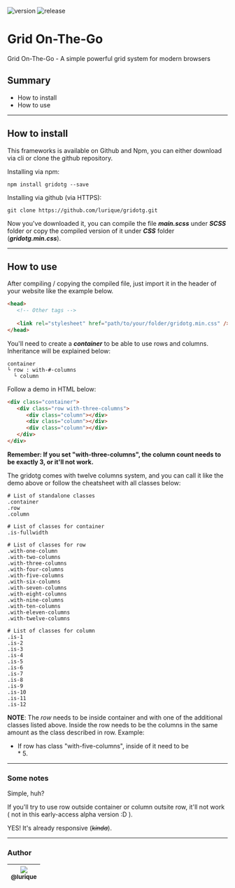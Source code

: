 ![version](https://img.shields.io/badge/version-v0.1.0-blue.svg)
![release](https://img.shields.io/badge/release-alpha-yellowgreen.svg)

# Grid On-The-Go
Grid On-The-Go - A simple powerful grid system for modern browsers

## Summary
* How to install
* How to use

---

## How to install
This frameworks is available on Github and Npm, you can either download via cli or clone the github repository.

Installing via npm:
```
npm install gridotg --save
```
Installing via github (via HTTPS):
```
git clone https://github.com/lurique/gridotg.git
```

Now you've downloaded it, you can compile the file ***main.scss*** under ***SCSS*** folder or copy the compiled version of it under ***CSS*** folder (***gridotg.min.css***).

---

## How to use
After compiling / copying the compiled file, just import it in the header of your website like the example below.
```html
<head>
   <!-- Other tags -->
   
   <link rel="stylesheet" href="path/to/your/folder/gridotg.min.css" />
</head>
```

You'll need to create a ***container*** to be able to use rows and columns.
Inheritance will be explained below:
```
container
└ row : with-#-columns
  └ column
```
Follow a demo in HTML below:
```HTML
<div class="container">
   <div class="row with-three-columns">
      <div class="column"></div>
      <div class="column"></div>
      <div class="column"></div>
   </div>
</div>
```
**Remember: If you set "with-three-columns", the column count needs to be exactly 3, or it'll not work.**

The gridotg comes with twelve columns system, and you can call it like the demo above or follow the cheatsheet with all classes below:
```
# List of standalone classes
.container
.row
.column

# List of classes for container
.is-fullwidth

# List of classes for row
.with-one-column
.with-two-columns
.with-three-columns
.with-four-columns
.with-five-columns
.with-six-columns
.with-seven-columns
.with-eight-columns
.with-nine-columns
.with-ten-columns
.with-eleven-columns
.with-twelve-columns

# List of classes for column
.is-1
.is-2
.is-3
.is-4
.is-5
.is-6
.is-7
.is-8
.is-9
.is-10
.is-11
.is-12
```

**NOTE**: The *row* needs to be inside container and with one of the additional classes listed above. Inside the row needs to be the columns in the same amount as the class described in row. Example:
- If row has class "with-five-columns", inside of it need to be <div class="column"> * 5.

---

### Some notes
Simple, huh?

If you'll try to use row outside container or column outsite row, it'll not work ( not in this early-access alpha version :D ).

YES! It's already responsive (*~~kinda~~*).

---
### Author
| [<img src="https://avatars0.githubusercontent.com/u/18560758?v=4&u=a081aceab30289c595d3a0a6acf96e13d12fbc8a&s=115"><br><sub>@lurique</sub>](https://github.com/lurique) |
| :---: |
